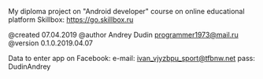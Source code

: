 My diploma project on "Android developer" course on online educational platform Skillboх:
https://go.skillbox.ru

@created 07.04.2019
@author Andrey Dudin <programmer1973@mail.ru>
@version 0.1.0.2019.04.07

Data to enter app on Facebook:
e-mail: ivan_vjyzbpu_sport@tfbnw.net
pass: DudinAndrey
